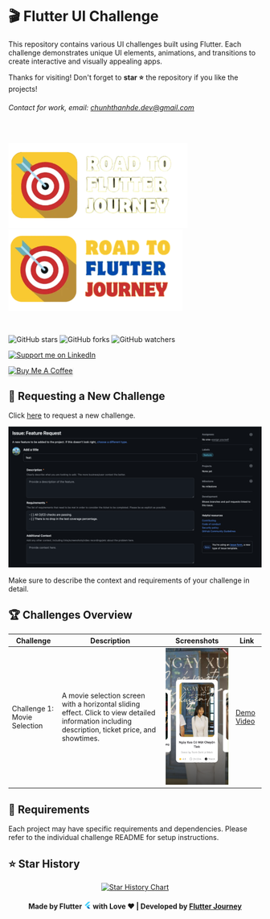 # 🎬 Flutter UI Challenge

This repository contains various UI challenges built using Flutter. Each challenge demonstrates unique UI elements, animations, and transitions to create interactive and visually appealing apps.

Thanks for visiting! Don't forget to **star ⭐** the repository if you like the projects!

###### Contact for work, email: chunhthanhde.dev@gmail.com

<br>

[![Flutter Journey][logo_black]][flutter_journey_link_black]
[![Flutter Journey][logo_white]][flutter_journey_link_white]

<br>

![GitHub stars](https://img.shields.io/github/stars/Flutter-Journey/Flutter-UI-Challenge?style=social)
![GitHub forks](https://img.shields.io/github/forks/Flutter-Journey/Flutter-UI-Challenge?style=social)
![GitHub watchers](https://img.shields.io/github/watchers/Flutter-Journey/Flutter-UI-Challenge?style=social)

<a href="https://www.linkedin.com/in/chunhthanhde/">
<img src="https://img.shields.io/badge/Support-Recommend%2FEndorse%20me%20on%20Linkedin-blue?style=for-the-badge&logo=linkedin" alt="Support me on LinkedIn" />
</a>

<a href="https://www.buymeacoffee.com/chunhthanhde" target="_blank"><img src="https://www.buymeacoffee.com/assets/img/custom_images/yellow_img.png" alt="Buy Me A Coffee" style="height: 41px !important;width: 174px !important;box-shadow: 0px 3px 2px 0px rgba(190, 190, 190, 0.5) !important;-webkit-box-shadow: 0px 3px 2px 0px rgba(190, 190, 190, 0.5) !important;" ></a>

## 📝 Requesting a New Challenge

Click [here](https://github.com/Flutter-Journey/Flutter-UI-Challenge/issues/new?assignees=&labels=feature&projects=&template=feature_request.yaml&title=feat%3A+) to request a new challenge.

<p align="center">
  <a href="https://github.com/Flutter-Journey/Flutter-UI-Challenge/issues/new?assignees=&labels=feature&projects=&template=feature_request.yaml&title=feat%3A+">
    <img src="media/image/request_challenge.png" alt="Request a new challenge" style="max-height: 350;">
  </a>
</p>


Make sure to describe the context and requirements of your challenge in detail.


## 🏆 Challenges Overview

| Challenge | Description | Screenshots | Link |
| --------- | ----------- | ----------- | ---- |
| Challenge 1: Movie Selection | A movie selection screen with a horizontal sliding effect. Click to view detailed information including description, ticket price, and showtimes. | [![Screen](movie_selection_screen/media/screen1.png)](https://github.com/Flutter-Journey/Flutter-UI-Challenge/tree/main/movie_selection_screen) | [Demo Video](https://youtube.com/shorts/cHObOQJJ9vA) |


## 📂 Requirements

Each project may have specific requirements and dependencies. Please refer to the individual challenge README for setup instructions.

## ⭐ Star History

<div align="center">

<a href="https://star-history.com/#Flutter-Journey/Flutter-UI-Challenge&Date">
 <picture>
   <source media="(prefers-color-scheme: dark)" srcset="https://api.star-history.com/svg?repos=Flutter-Journey/Flutter-UI-Challenge&type=Date&theme=dark" />
   <source media="(prefers-color-scheme: light)" srcset="https://api.star-history.com/svg?repos=Flutter-Journey/Flutter-UI-Challenge&type=Date" />
   <img alt="Star History Chart" src="https://api.star-history.com/svg?repos=Flutter-Journey/Flutter-UI-Challenge&type=Date" />
 </picture>
</a>

#### Made by Flutter <img src="https://raw.githubusercontent.com/Flutter-Journey/.github/refs/heads/main/media/flutter_icon.png" height="15"> with Love ❤️ | Developed by [Flutter Journey](https://github.com/Flutter-Journey)

</div>

[logo_black]: https://github.com/Flutter-Journey/.github/raw/main/media/logo_black.png#gh-dark-mode-only
[logo_white]: https://github.com/Flutter-Journey/.github/raw/main/media/logo_white.png#gh-light-mode-only
[flutter_journey_link_white]: https://github.com/Flutter-Journey#gh-light-mode-only
[flutter_journey_link_black]: https://github.com/Flutter-Journey#gh-dark-mode-only



